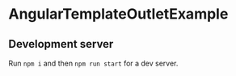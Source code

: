 # AngularTemplateOutletExample

## Development server

Run `npm i` and then `npm run start` for a dev server.
